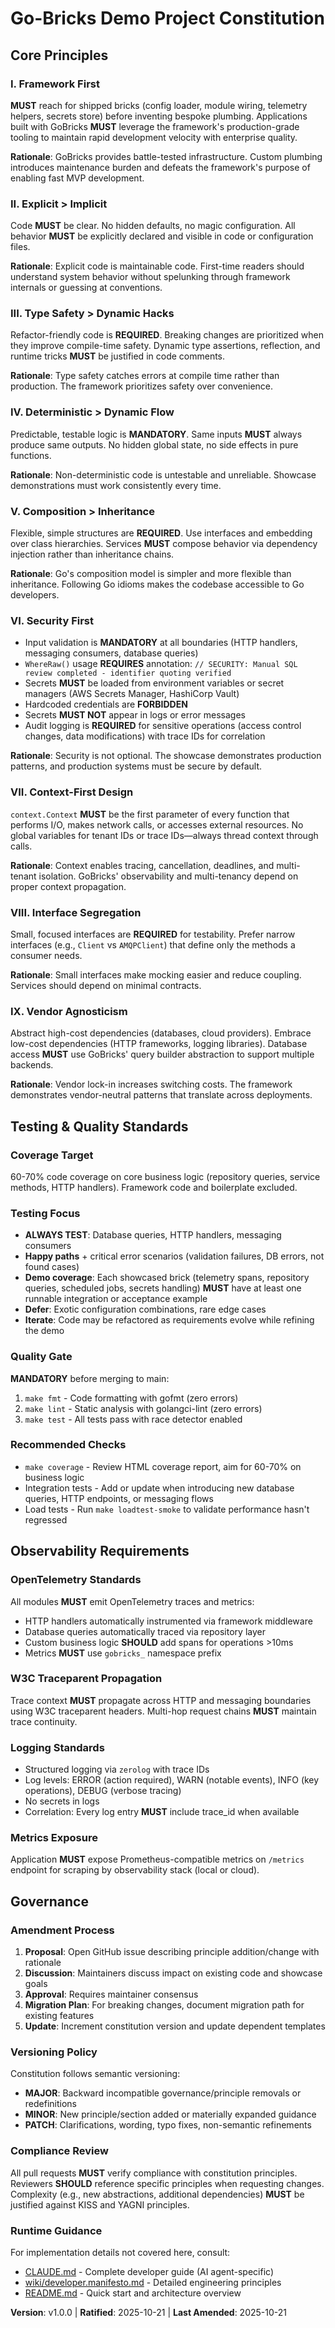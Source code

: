 <!--
Sync Impact Report:
Version change: N/A → v1.0.0 (initial constitution)
Modified principles: N/A (new constitution)
Added sections:
  - Core Principles (9 principles)
  - Testing & Quality Standards
  - Observability Requirements
  - Governance
Removed sections: N/A
Templates requiring updates:
  ✅ plan-template.md - Constitution Check section aligned
  ✅ spec-template.md - Requirements section aligned with framework principles
  ✅ tasks-template.md - Task categories reflect testing and observability requirements
  ⚠️ No command templates found in .specify/templates/commands/ - create if needed
Follow-up TODOs: None
-->

# Go-Bricks Demo Project Constitution

## Core Principles

### I. Framework First

**MUST** reach for shipped bricks (config loader, module wiring, telemetry helpers, secrets store) before inventing bespoke plumbing. Applications built with GoBricks **MUST** leverage the framework's production-grade tooling to maintain rapid development velocity with enterprise quality.

**Rationale**: GoBricks provides battle-tested infrastructure. Custom plumbing introduces maintenance burden and defeats the framework's purpose of enabling fast MVP development.

### II. Explicit > Implicit

Code **MUST** be clear. No hidden defaults, no magic configuration. All behavior **MUST** be explicitly declared and visible in code or configuration files.

**Rationale**: Explicit code is maintainable code. First-time readers should understand system behavior without spelunking through framework internals or guessing at conventions.

### III. Type Safety > Dynamic Hacks

Refactor-friendly code is **REQUIRED**. Breaking changes are prioritized when they improve compile-time safety. Dynamic type assertions, reflection, and runtime tricks **MUST** be justified in code comments.

**Rationale**: Type safety catches errors at compile time rather than production. The framework prioritizes safety over convenience.

### IV. Deterministic > Dynamic Flow

Predictable, testable logic is **MANDATORY**. Same inputs **MUST** always produce same outputs. No hidden global state, no side effects in pure functions.

**Rationale**: Non-deterministic code is untestable and unreliable. Showcase demonstrations must work consistently every time.

### V. Composition > Inheritance

Flexible, simple structures are **REQUIRED**. Use interfaces and embedding over class hierarchies. Services **MUST** compose behavior via dependency injection rather than inheritance chains.

**Rationale**: Go's composition model is simpler and more flexible than inheritance. Following Go idioms makes the codebase accessible to Go developers.

### VI. Security First

- Input validation is **MANDATORY** at all boundaries (HTTP handlers, messaging consumers, database queries)
- `WhereRaw()` usage **REQUIRES** annotation: `// SECURITY: Manual SQL review completed - identifier quoting verified`
- Secrets **MUST** be loaded from environment variables or secret managers (AWS Secrets Manager, HashiCorp Vault)
- Hardcoded credentials are **FORBIDDEN**
- Secrets **MUST NOT** appear in logs or error messages
- Audit logging is **REQUIRED** for sensitive operations (access control changes, data modifications) with trace IDs for correlation

**Rationale**: Security is not optional. The showcase demonstrates production patterns, and production systems must be secure by default.

### VII. Context-First Design

`context.Context` **MUST** be the first parameter of every function that performs I/O, makes network calls, or accesses external resources. No global variables for tenant IDs or trace IDs—always thread context through calls.

**Rationale**: Context enables tracing, cancellation, deadlines, and multi-tenant isolation. GoBricks' observability and multi-tenancy depend on proper context propagation.

### VIII. Interface Segregation

Small, focused interfaces are **REQUIRED** for testability. Prefer narrow interfaces (e.g., `Client` vs `AMQPClient`) that define only the methods a consumer needs.

**Rationale**: Small interfaces make mocking easier and reduce coupling. Services should depend on minimal contracts.

### IX. Vendor Agnosticism

Abstract high-cost dependencies (databases, cloud providers). Embrace low-cost dependencies (HTTP frameworks, logging libraries). Database access **MUST** use GoBricks' query builder abstraction to support multiple backends.

**Rationale**: Vendor lock-in increases switching costs. The framework demonstrates vendor-neutral patterns that translate across deployments.

## Testing & Quality Standards

### Coverage Target

60-70% code coverage on core business logic (repository queries, service methods, HTTP handlers). Framework code and boilerplate excluded.

### Testing Focus

- **ALWAYS TEST**: Database queries, HTTP handlers, messaging consumers
- **Happy paths** + critical error scenarios (validation failures, DB errors, not found cases)
- **Demo coverage**: Each showcased brick (telemetry spans, repository queries, scheduled jobs, secrets handling) **MUST** have at least one runnable integration or acceptance example
- **Defer**: Exotic configuration combinations, rare edge cases
- **Iterate**: Code may be refactored as requirements evolve while refining the demo

### Quality Gate

**MANDATORY** before merging to main:

1. `make fmt` - Code formatting with gofmt (zero errors)
2. `make lint` - Static analysis with golangci-lint (zero errors)
3. `make test` - All tests pass with race detector enabled

### Recommended Checks

- `make coverage` - Review HTML coverage report, aim for 60-70% on business logic
- Integration tests - Add or update when introducing new database queries, HTTP endpoints, or messaging flows
- Load tests - Run `make loadtest-smoke` to validate performance hasn't regressed

## Observability Requirements

### OpenTelemetry Standards

All modules **MUST** emit OpenTelemetry traces and metrics:

- HTTP handlers automatically instrumented via framework middleware
- Database queries automatically traced via repository layer
- Custom business logic **SHOULD** add spans for operations >10ms
- Metrics **MUST** use `gobricks_` namespace prefix

### W3C Traceparent Propagation

Trace context **MUST** propagate across HTTP and messaging boundaries using W3C traceparent headers. Multi-hop request chains **MUST** maintain trace continuity.

### Logging Standards

- Structured logging via `zerolog` with trace IDs
- Log levels: ERROR (action required), WARN (notable events), INFO (key operations), DEBUG (verbose tracing)
- No secrets in logs
- Correlation: Every log entry **MUST** include trace_id when available

### Metrics Exposure

Application **MUST** expose Prometheus-compatible metrics on `/metrics` endpoint for scraping by observability stack (local or cloud).

## Governance

### Amendment Process

1. **Proposal**: Open GitHub issue describing principle addition/change with rationale
2. **Discussion**: Maintainers discuss impact on existing code and showcase goals
3. **Approval**: Requires maintainer consensus
4. **Migration Plan**: For breaking changes, document migration path for existing features
5. **Update**: Increment constitution version and update dependent templates

### Versioning Policy

Constitution follows semantic versioning:

- **MAJOR**: Backward incompatible governance/principle removals or redefinitions
- **MINOR**: New principle/section added or materially expanded guidance
- **PATCH**: Clarifications, wording, typo fixes, non-semantic refinements

### Compliance Review

All pull requests **MUST** verify compliance with constitution principles. Reviewers **SHOULD** reference specific principles when requesting changes. Complexity (e.g., new abstractions, additional dependencies) **MUST** be justified against KISS and YAGNI principles.

### Runtime Guidance

For implementation details not covered here, consult:

- [CLAUDE.md](../../CLAUDE.md) - Complete developer guide (AI agent-specific)
- [wiki/developer.manifesto.md](../../wiki/developer.manifesto.md) - Detailed engineering principles
- [README.md](../../README.md) - Quick start and architecture overview

**Version**: v1.0.0 | **Ratified**: 2025-10-21 | **Last Amended**: 2025-10-21
